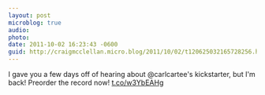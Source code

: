 ```yaml
---
layout: post
microblog: true
audio: 
photo: 
date: 2011-10-02 16:23:43 -0600
guid: http://craigmcclellan.micro.blog/2011/10/02/t120625032165728256.html
---
```

I gave you a few days off of hearing about @carlcartee's kickstarter, but I'm back! Preorder the record now! [t.co/w3YbEAHg](http://t.co/w3YbEAHg)
